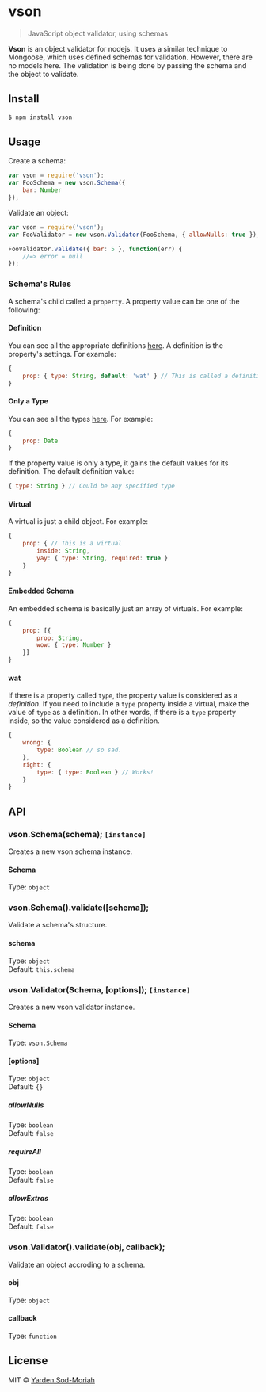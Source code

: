 # vson
> JavaScript object validator, using schemas

**Vson** is an object validator for nodejs. It uses
a similar technique to Mongoose, which uses defined schemas for validation. However,
there are no models here. The validation is being done by passing the schema
and the object to validate.

## Install

```bash
$ npm install vson
```

## Usage
Create a schema:
```javascript
var vson = require('vson');
var FooSchema = new vson.Schema({
    bar: Number
});
```

Validate an object:
```javascript
var vson = require('vson');
var FooValidator = new vson.Validator(FooSchema, { allowNulls: true });

FooValidator.validate({ bar: 5 }, function(err) {
    //=> error = null
});
```

### Schema's Rules
A schema's child called a `property`. A property value can be one of the following:

#### Definition
You can see all the appropriate definitions [here](http://github.com/yardnsm/vson/blob/master/lib/defaults.js).
A definition is the property's settings. For example:
```javascript
{
    prop: { type: String, default: 'wat' } // This is called a definition
}
```

#### Only a Type
You can see all the types [here](http://github.com/yardnsm/vson/blob/master/lib/defaults.js).
For example:
```javascript
{
    prop: Date
}
```

If the property value is only a type, it gains the default values for
its definition. The default definition value:
```javascript
{ type: String } // Could be any specified type
```

#### Virtual
A virtual is just a child object. For example:
```javascript
{
    prop: { // This is a virtual
        inside: String,
        yay: { type: String, required: true }
    }
}
```

#### Embedded Schema
An embedded schema is basically just an array of virtuals. For example:
```javascript
{
    prop: [{
        prop: String,
        wow: { type: Number }
    }]
}
```

#### wat
If there is a property called `type`, the property value is considered
as a *definition*. If you need to include a `type` property
inside a virtual, make the value of `type` as a definition. In other words, if there
is a `type` property inside, so the value considered as a definition.
```javascript
{
    wrong: {
        type: Boolean // so sad.
    },
    right: {
        type: { type: Boolean } // Works!
    }
}
```

## API

### vson.Schema(schema); `[instance]`
Creates a new vson schema instance.

#### Schema
Type: `object`


### vson.Schema().validate([schema]);
Validate a schema's structure.

#### schema
Type: `object`<br>
Default: `this.schema`


### vson.Validator(Schema, [options]); `[instance]`
Creates a new vson validator instance.

#### Schema
Type: `vson.Schema`

#### [options]
Type: `object`<br>
Default: `{}`

##### allowNulls
Type: `boolean`<br>
Default: `false`

##### requireAll
Type: `boolean`<br>
Default: `false`

##### allowExtras
Type: `boolean`<br>
Default: `false`

### vson.Validator().validate(obj, callback);
Validate an object accroding to a schema.

#### obj
Type: `object`

#### callback
Type: `function`

## License
MIT © [Yarden Sod-Moriah](http://yardnsm.net/)
